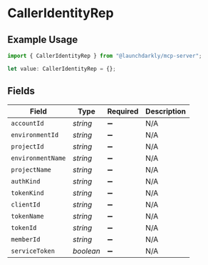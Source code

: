 # CallerIdentityRep

## Example Usage

```typescript
import { CallerIdentityRep } from "@launchdarkly/mcp-server";

let value: CallerIdentityRep = {};
```

## Fields

| Field              | Type               | Required           | Description        |
| ------------------ | ------------------ | ------------------ | ------------------ |
| `accountId`        | *string*           | :heavy_minus_sign: | N/A                |
| `environmentId`    | *string*           | :heavy_minus_sign: | N/A                |
| `projectId`        | *string*           | :heavy_minus_sign: | N/A                |
| `environmentName`  | *string*           | :heavy_minus_sign: | N/A                |
| `projectName`      | *string*           | :heavy_minus_sign: | N/A                |
| `authKind`         | *string*           | :heavy_minus_sign: | N/A                |
| `tokenKind`        | *string*           | :heavy_minus_sign: | N/A                |
| `clientId`         | *string*           | :heavy_minus_sign: | N/A                |
| `tokenName`        | *string*           | :heavy_minus_sign: | N/A                |
| `tokenId`          | *string*           | :heavy_minus_sign: | N/A                |
| `memberId`         | *string*           | :heavy_minus_sign: | N/A                |
| `serviceToken`     | *boolean*          | :heavy_minus_sign: | N/A                |